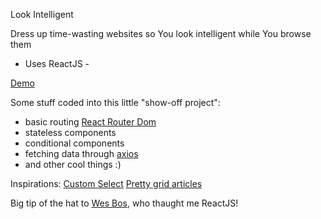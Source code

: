 Look Intelligent

Dress up time-wasting websites so You look intelligent while You browse them

- Uses ReactJS -

[Demo](https://p-syche.github.io/look-intelligent/)

Some stuff coded into this little "show-off project":
- basic routing [React Router Dom](https://reacttraining.com/react-router/web/example/basic)
- stateless components
- conditional components
- fetching data through [axios](https://github.com/axios/axios)
- and other cool things :)

Inspirations:
[Custom Select](https://tympanus.net/Development/SelectInspiration/index2.html)
[Pretty grid articles](https://tympanus.net/Development/AnimatedGridLayout/)

Big tip of the hat to [Wes Bos](http://wesbos.com/courses/), who thaught me ReactJS!